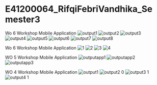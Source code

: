 # E41200064_RifqiFebriVandhika_Semester3
Wo 6 Workshop Mobile Application
![output1](https://user-images.githubusercontent.com/75188356/138403516-f8663281-a07c-4aac-ae05-a0667dc42fd7.PNG)
![output2](https://user-images.githubusercontent.com/75188356/138403530-006884c2-3c42-4991-bf9f-4a6ed2cdbf1f.PNG)
![output3](https://user-images.githubusercontent.com/75188356/138403542-e8fbe85c-3339-4402-a266-dfa10192c21f.PNG)
![output4](https://user-images.githubusercontent.com/75188356/138403550-983ce07d-0def-4b5e-b545-f40b837299e2.PNG)
![output5](https://user-images.githubusercontent.com/75188356/138403559-3d2e04c6-b57c-4b4e-b334-ebbb1d090e9f.PNG)
![output6](https://user-images.githubusercontent.com/75188356/138403571-b9da5552-19a8-40b0-a29a-c173f08d6afb.PNG)
![output7](https://user-images.githubusercontent.com/75188356/138403634-c1e58b2a-e024-4ea2-ba76-69c71c733e20.PNG)
![output8](https://user-images.githubusercontent.com/75188356/138403648-283c87e9-9651-418b-8183-e64407973e2e.PNG)


Wo 6 Workshop Mobile Application
![1](https://user-images.githubusercontent.com/75188356/137154267-e7f93510-c0bf-4e2b-863e-4b45ae9c2016.PNG)
![2](https://user-images.githubusercontent.com/75188356/137154339-86ee259c-6865-4613-86d5-854b97418c90.PNG)
![3](https://user-images.githubusercontent.com/75188356/137154378-3f047d7d-d730-447f-810f-31ba6c6f517c.PNG)
![4](https://user-images.githubusercontent.com/75188356/137154406-65ba9f06-8edd-469d-9c84-8497e18fbdf1.PNG)


WO 5 Workshop Mobile Application
![outputapp1](https://user-images.githubusercontent.com/75188356/136923975-5bddec18-3416-4ff8-b9d3-7f2792364411.PNG)
![outputapp2](https://user-images.githubusercontent.com/75188356/136924000-2f6e790e-980b-45c9-969e-6cb4717a61bf.PNG)
![outputapp3](https://user-images.githubusercontent.com/75188356/136924019-6037eb8e-30d2-45a1-9664-dc2baf32560f.png)

WO 4 Workshop Mobile Application
![output1](https://user-images.githubusercontent.com/75188356/136019971-4978797f-ec78-4bf0-9f0d-937832e1a9f6.PNG)
![output2 0](https://user-images.githubusercontent.com/75188356/136020029-13833267-97b7-40be-9bf4-ea2c1624f6be.PNG)
![output3 1](https://user-images.githubusercontent.com/75188356/136020058-a10c5912-e816-4f93-a534-a0dcc6afecc4.PNG)
![output4 1](https://user-images.githubusercontent.com/75188356/136020078-f640801d-15a3-4723-b130-cabe4e13929c.PNG)
